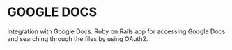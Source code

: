 # GOOGLE DOCS

Integration with Google Docs. Ruby on Rails app for accessing Google Docs and searching through the files by using OAuth2.